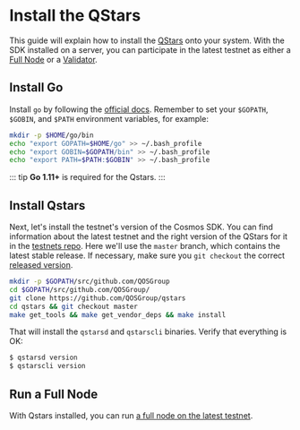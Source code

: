 # Install the QStars

This guide will explain how to install the [QStars](/introduction/overview.md) onto your system. With the SDK installed on a server, you can participate in the latest testnet as either a [Full Node](full-node.md) or a [Validator](/validators/validator-setup.md).

## Install Go

Install `go` by following the [official docs](https://golang.org/doc/install). Remember to set your `$GOPATH`, `$GOBIN`, and `$PATH` environment variables, for example:

```bash
mkdir -p $HOME/go/bin
echo "export GOPATH=$HOME/go" >> ~/.bash_profile
echo "export GOBIN=$GOPATH/bin" >> ~/.bash_profile
echo "export PATH=$PATH:$GOBIN" >> ~/.bash_profile
```

::: tip
**Go 1.11+** is required for the Qstars.
:::

## Install Qstars

Next, let's install the testnet's version of the Cosmos SDK.
You can find information about the latest testnet and the right
version of the QStars for it in the [testnets
repo](https://github.com/QOSGroup/qstars/testnets#testnet-status).
Here we'll use the `master` branch, which contains the latest stable release.
If necessary, make sure you `git checkout` the correct 
[released version](https://github.com/QOSGroup/qstars/releases).

```bash
mkdir -p $GOPATH/src/github.com/QOSGroup
cd $GOPATH/src/github.com/QOSGroup/
git clone https://github.com/QOSGroup/qstars
cd qstars && git checkout master
make get_tools && make get_vendor_deps && make install
```

That will install the `qstarsd` and `qstarscli` binaries. Verify that everything is OK:

```bash
$ qstarsd version
$ qstarscli version
```

## Run a Full Node

With Qstars installed, you can run [a full node on the latest testnet](full-node.md).
